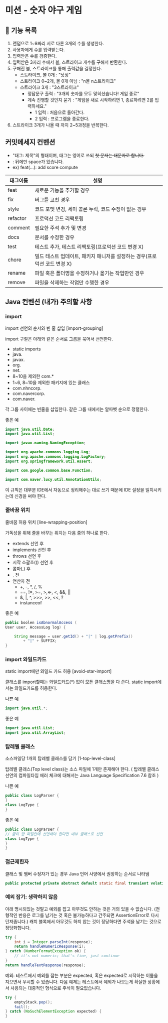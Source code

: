 # 미션 - 숫자 야구 게임

## 🚀 기능 목록
1. 랜덤으로 1~9짜리 서로 다른 3개의 수를 생성한다.
2. 사용자에게 수를 입력받는다.
3. 입력받은 수를 검증한다.
4. 입력받은 3자리 수에서 볼, 스트라이크 개수를 구해서 반환한다.
5. 구해진 볼, 스트라이크를 통해 출력값을 결정한다.
    - 스트라이크, 볼 0개 : "낫싱"
    - 스트라이크 0~2개, 볼 0개 아님 : "n볼 n스트라이크"
    - 스트라이크 3개 : "3스트라이크"
        - 정답문구 출력 : "3개의 숫자를 모두 맞히셨습니다! 게임 종료"
        - 계속 진행할 것인지 묻기 : "게임을 새로 시작하려면 1, 종료하려면 2를 입력하세요."
            - 1 입력 : 처음으로 돌아간다.
            - 2 입력 : 프로그램을 종료한다.
6. 스트라이크 3개가 나올 때 까지 2~5과정을 반복한다.

## 커밋메세지 컨벤션
- "태그: 제목"의 형태이며, 태그는 영어로 쓰되 ~~첫 문자는 대문자로 합니다.~~
- : 뒤에만 space가 있습니다.
- ex) feat(...): add score compute

|태그이름|설명|
|------|---|
|feat|새로운 기능을 추가할 경우|
|fix|버그를 고친 경우|
|style|코드 포맷 변경, 세미 콜론 누락, 코드 수정이 없는 경우
|refactor|프로덕션 코드 리팩토링
|comment|필요한 주석 추가 및 변경|
|docs|문서를 수정한 경우|
|test|테스트 추가, 테스트 리팩토링(프로덕션 코드 변경 X)
|chore|빌드 테스트 업데이트, 패키지 매니저를 설정하는 경우(프로덕션 코드 변경 X)
|rename|파일 혹은 폴더명을 수정하거나 옮기는 작업만인 경우
|remove|파일을 삭제하는 작업만 수행한 경우|

## Java 컨벤션 (내가) 주의할 사항

### import
import 선언의 순서와 빈 줄 삽입
[import-grouping]

import 구절은 아래와 같은 순서로 그룹을 묶어서 선언한다.

- static imports
- java.
- javax.
- org.
- net.
- 8~10을 제외한 com.*
- 1~6, 8~10을 제외한 패키지에 있는 클래스
- com.nhncorp.
- com.navercorp.
- com.naver. 

각 그룹 사이에는 빈줄을 삽입한다. 같은 그룹 내에서는 알파벳 순으로 정렬한다.

좋은 예
```java
import java.util.Date;
import java.util.List;

import javax.naming.NamingException;

import org.apache.commons.logging.Log;
import org.apache.commons.logging.LogFactory;
import org.springframework.util.Assert;

import com.google.common.base.Function;

import com.naver.lucy.util.AnnotationUtils;
```
이 규칙은 대부분 IDE에서 자동으로 정리해주는 대로 쓰기 때문에 IDE 설정을 일치시키는데 신경을 써야 한다.

### 줄바꿈 위치
줄바꿈 허용 위치
[line-wrapping-position]

가독성을 위해 줄을 바꾸는 위치는 다음 중의 하나로 한다.

- extends 선언 후
- implements 선언 후
- throws 선언 후
- 시작 소괄호(() 선언 후
- 콤마(,) 후
- . 전
- 연산자 전
  - +, -, *, /, %
  - ==, !=, >=, >,⇐, <, &&, ||
  - &, |, ^, >>>, >>, <<, ?
  - instanceof

좋은 예
```java
public boolen isAbnormalAccess (
User user, AccessLog log) {

    String message = user.getId() + "|" | log.getPrefix()
        + "|" + SUFFIX;
}
```

### import 와일드카드 
static import에만 와일드 카드 허용
[avoid-star-import]

클래스를 import할때는 와일드카드(*) 없이 모든 클래스명을 다 쓴다. static import에서는 와일드카드를 허용한다.

나쁜 예
```java
import java.util.*;
```

좋은 예
```java
import java.util.List;
import java.util.ArrayList;
```

### 탑레벨 클래스
소스파일당 1개의 탑레벨 클래스를 담기
[1-top-level-class]

탑레벨 클래스(Top level class)는 소스 파일에 1개만 존재해야 한다. ( 탑레벨 클래스 선언의 컴파일타임 에러 체크에 대해서는 Java Language Specification 7.6 참조 )

나쁜 예
```java
public class LogParser {
}
class LogType {
}
```
좋은 예
```java
public class LogParser {
// 굳이 한 파일안에 선언해야 한다면 내부 클래스로 선언
class LogType {
}
}
```

### 접근제한자
클래스 및 멤버 수정자가 있는 경우 Java 언어 사양에서 권장하는 순서로 나타냄
```java
public protected private abstract default static final transient volatile synchronized native strictfp
```

### 예외 잡기: 생략하지 않음

아래 명시되있는 것말고 예외를 잡고 아무것도 안하는 것은 거의 있을 수 없습니다. (전형적인 반응은 로그를 남기는 것 혹은 불가능하다고 간주되면 AssertionError로 다시 던져줍니다.)
캐치 블록에서 아무것도 하지 않는 것이 정당하다면 주석을 남기는 것으로 정당화합니다.

```java
try {
    int i = Integer.parseInt(response);
    return handleNumericResponse(i);
} catch (NumberFormatException ok) {
    // it's not numeric; that's fine, just continue
}
return handleTextResponse(response);
```

예외: 테스트에서 예외를 잡는 부분은 expected, 혹은 expected로 시작하는 이름을 지으면서 무시할 수 있습니다. 다음 예제는 테스트에서 예외가 나오는게 확실한 상황에서 사용되는 대중적인 형식으로 주석이 필요없습니다.

```java
try {
    emptyStack.pop();
    fail();
} catch (NoSuchElementException expected) {
}
```

